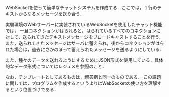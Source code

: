 WebSocketを使って簡単なチャットシステムを作成する．ここでは，１行のテキストからなるメッセージを送り合う．

実験環境のWebサーバーに実装されているWebSocketを使用したチャット機能では，
 一旦コネクションがはられると，はられているすべてのコネクションに対して，送られてきたテキストメッセージをブロードキャストすることを行う．
また，送られてきたメッセージはサーバに蓄えられ，後からコネクションがはられた場合は，過去にさかのぼって蓄えられたメッセージを送るようにしている．

また，種々のデータを送れるようにするためにJSON形式を使用している．具体的なデータ形式についてはレジュメを参照のこと．

なお，テンプレートとしてあるものは，解答例と同一のものである．
この課題に関しては，プログラムを作成するというよりはWebSocketの使い方を理解するという位置づけである．
